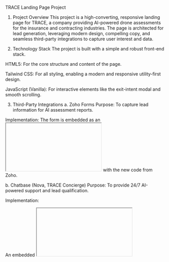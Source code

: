 TRACE Landing Page Project
1. Project Overview
This project is a high-converting, responsive landing page for TRACE, a company providing AI-powered drone assessments for the insurance and contracting industries. The page is architected for lead generation, leveraging modern design, compelling copy, and seamless third-party integrations to capture user interest and data.

2. Technology Stack
The project is built with a simple and robust front-end stack.

HTML5: For the core structure and content of the page.

Tailwind CSS: For all styling, enabling a modern and responsive utility-first design.

JavaScript (Vanilla): For interactive elements like the exit-intent modal and smooth scrolling.

3. Third-Party Integrations
a. Zoho Forms
Purpose: To capture lead information for AI assessment reports.

Implementation: The form is embedded as an <iframe> within the "Lead Capture Section" (id="contact").

To Update or Change the Form:

Go to your Zoho Forms account and get the new <iframe> embed code from the "Share" tab.

In the index.html file, find the <!-- Form section -->.

Replace the existing <iframe ...></iframe> with the new code from Zoho.

b. Chatbase (Nova, TRACE Concierge)
Purpose: To provide 24/7 AI-powered support and lead qualification.

Implementation:

An embedded <iframe> in the "Chatbot Section" (id="chatbot").

A JavaScript snippet at the end of the <body> tag that loads the Chatbase widget.

To Update the Chatbot: No changes are needed in the HTML. All chatbot configuration, training, and appearance settings are managed directly from your Chatbase.co dashboard.

4. Vercel Deployment Guide
This project is a static site and is easy to deploy on Vercel.

Step 1: Prepare Your Files
Ensure your project folder contains the following three files:

index.html (The main landing page file)

vercel.json (The Vercel configuration file)

README.md (This file)

Step 2: Deploy to Vercel
Push to GitHub: Upload your project folder to a new GitHub repository.

Import Project on Vercel:

Log in to your Vercel account.

Click "Add New..." -> "Project".

Select and import your GitHub repository.

Configure Project:

Vercel will automatically detect the static nature of the site. The default settings should be correct.

There are no environment variables to add.

Deploy: Click the "Deploy" button.

Vercel will now build and deploy your site. Your landing page will be live in minutes.